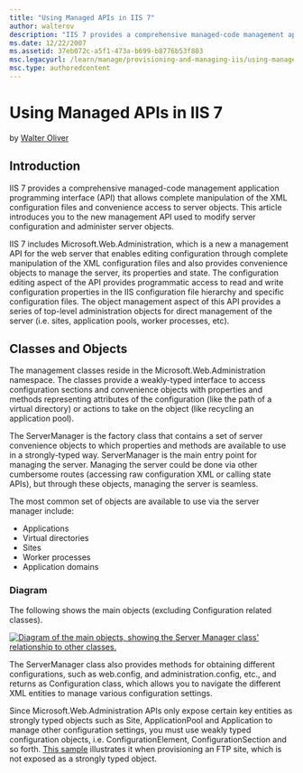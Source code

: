 ```yaml
---
title: "Using Managed APIs in IIS 7"
author: walterov
description: "IIS 7 provides a comprehensive managed-code management application programming interface (API) that allows complete manipulation of the XML configuration fil..."
ms.date: 12/22/2007
ms.assetid: 37eb072c-a5f1-473a-b699-b8776b53f803
msc.legacyurl: /learn/manage/provisioning-and-managing-iis/using-managed-apis-in-iis-7
msc.type: authoredcontent
---
```

# Using Managed APIs in IIS 7

by [Walter Oliver](https://github.com/walterov)

## Introduction

IIS 7 provides a comprehensive managed-code management application programming interface (API) that allows complete manipulation of the XML configuration files and convenience access to server objects. This article introduces you to the new management API used to modify server configuration and administer server objects.

IIS 7 includes Microsoft.Web.Administration, which is a new a management API for the web server that enables editing configuration through complete manipulation of the XML configuration files and also provides convenience objects to manage the server, its properties and state. The configuration editing aspect of the API provides programmatic access to read and write configuration properties in the IIS configuration file hierarchy and specific configuration files. The object management aspect of this API provides a series of top-level administration objects for direct management of the server (i.e. sites, application pools, worker processes, etc).

## Classes and Objects

The management classes reside in the Microsoft.Web.Administration namespace. The classes provide a weakly-typed interface to access configuration sections and convenience objects with properties and methods representing attributes of the configuration (like the path of a virtual directory) or actions to take on the object (like recycling an application pool).

The ServerManager is the factory class that contains a set of server convenience objects to which properties and methods are available to use in a strongly-typed way. ServerManager is the main entry point for managing the server. Managing the server could be done via other cumbersome routes (accessing raw configuration XML or calling state APIs), but through these objects, managing the server is seamless.

The most common set of objects are available to use via the server manager include:

- Applications
- Virtual directories
- Sites
- Worker processes
- Application domains

### Diagram

The following shows the main objects (excluding Configuration related classes).

[![Diagram of the main objects, showing the Server Manager class' relationship to other classes.](using-managed-apis-in-iis-7/_static/image3.jpg)](using-managed-apis-in-iis-7/_static/image1.jpg)

The ServerManager class also provides methods for obtaining different configurations, such as web.config, and administration.config, etc., and returns as Configuration class, which allows you to navigate the different XML entities to manage various configuration settings.

Since Microsoft.Web.Administration APIs only expose certain key entities as strongly typed objects such as Site, ApplicationPool and Application to manage other configuration settings, you must use weakly typed configuration objects, i.e. ConfigurationElement, ConfigurationSection and so forth. [This sample](provisioning-sample-in-c.md#CreateFTPsite "Provisioning FTP Site") illustrates it when provisioning an FTP site, which is not exposed as a strongly typed object.
